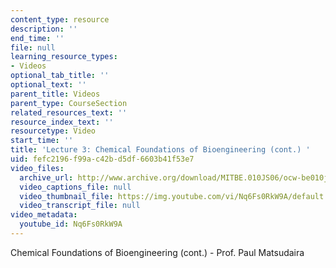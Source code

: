 ```yaml
---
content_type: resource
description: ''
end_time: ''
file: null
learning_resource_types:
- Videos
optional_tab_title: ''
optional_text: ''
parent_title: Videos
parent_type: CourseSection
related_resources_text: ''
resource_index_text: ''
resourcetype: Video
start_time: ''
title: 'Lecture 3: Chemical Foundations of Bioengineering (cont.) '
uid: fefc2196-f99a-c42b-d5df-6603b41f53e7
video_files:
  archive_url: http://www.archive.org/download/MITBE.010JS06/ocw-be010j-14feb2006-220k.mp4
  video_captions_file: null
  video_thumbnail_file: https://img.youtube.com/vi/Nq6Fs0RkW9A/default.jpg
  video_transcript_file: null
video_metadata:
  youtube_id: Nq6Fs0RkW9A
---
```


Chemical Foundations of Bioengineering (cont.) - Prof. Paul Matsudaira

